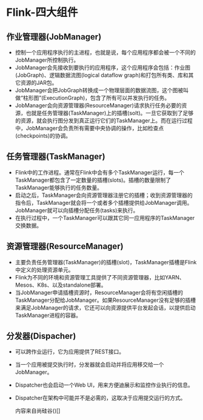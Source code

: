 # Flink-四大组件

## 作业管理器(JobManager)

- 控制一个应用程序执行的主进程，也就是说，每个应用程序都会被一个不同的JobManager所控制执行。
- JobManager会先接收到要执行的应用程序，这个应用程序会包括：作业图(JobGraph)、逻辑数据流图(logical dataflow graph)和打包所有类、库和其它资源的JAR包。
- JobManager会把JobGraph转换成一个物理层面的数据流图，这个图被叫做“柱形图”(ExecutionGraph)，包含了所有可以并发执行的任务。
- JobManager会向资源管理器(ResourceManager)请求执行任务必要的资源，也就是任务管理器(TaskManager)上的插槽(solt)。一旦它获取到了足够的资源，就会执行图分发到真正运行它们的TaskManager上。而在运行过程中，JobManager会负责所有需要中央协调的操作，比如检查点(checkpoints)的协调。

## 任务管理器(TaskManager)

- Flink中的工作进程。通常在Flink中会有多个TaskManager运行，每一个TaskManager都包含了一定数量的插槽(slots)。插槽的数量限制了TaskManager能够执行的任务数量。
- 启动之后，TaskManager会向资源管理器注册它的插槽；收到资源管理器的指令后，TaskManager就会将一个或者多个插槽提供给JobManager调用。JobManager就可以向插槽分配任务(tasks)来执行。
- 在执行过程中，一个TaskManager可以跟其它同一应用程序的TaskManager交换数据。

## 资源管理器(ResourceManager)

- 主要负责任务管理器(TaskManager)的插槽(slot)，TaskManager插槽是Flink中定义的处理资源单元。
- Flink为不同的环境和资源管理工具提供了不同资源管理器，比如YARN、Mesos、K8s、以及standalone部署。
- 当JobManager申请插槽资源时，ResourceManager会将有空闲插槽的TaskManager分配给JobManager。如果ResourceManager没有足够的插槽来满足JobManager的请求，它还可以向资源提供平台发起会话，以提供启动TaskManager进程的容器。

## 分发器(Dispacher)

- 可以跨作业运行，它为应用提供了REST接口。

- 当一个应用被提交执行时，分发器就会启动并将应用移交给一个JobManager。

- Dispatcher也会启动一个Web UI，用来方便迪展示和监控作业执行的信息。

- Dispatcher在架构中可能并不是必需的，这取决于应用提交运行的方式。

  

  内容来自尚硅谷()[]

  